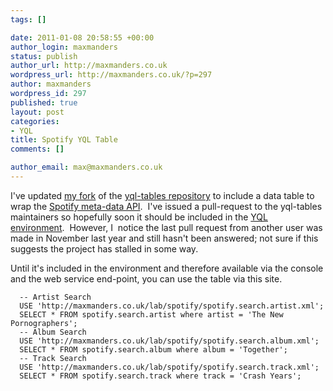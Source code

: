 ```yaml
--- 
tags: []

date: 2011-01-08 20:58:55 +00:00
author_login: maxmanders
status: publish
author_url: http://maxmanders.co.uk
wordpress_url: http://maxmanders.co.uk/?p=297
author: maxmanders
wordpress_id: 297
published: true
layout: post
categories: 
- YQL
title: Spotify YQL Table
comments: []

author_email: max@maxmanders.co.uk
---
```

I've updated <a title="maxmanders/yql-tables on GitHub" href="https://github.com/maxmanders/yql-tables">my fork</a> of the <a title="yql/yql-tables on GitHub" href="https://github.com/yql/yql-tables">yql-tables repository</a> to include a data table to wrap the <a title="Spotify Metadata API" href="http://developer.spotify.com/en/metadata-api/overview/">Spotify meta-data API</a>.&nbsp; I've issued a pull-request to the yql-tables maintainers so hopefully soon it should be included in the <a href="http://www.datatables.org/alltables.env">YQL environment</a>.&nbsp; However, I&nbsp; notice the last pull request from another user was made in November last year and still hasn't been answered; not sure if this suggests the project has stalled in some way.

Until it's included in the environment and therefore available via the console and the web service end-point, you can use the table via this site.

      -- Artist Search
      USE 'http://maxmanders.co.uk/lab/spotify/spotify.search.artist.xml';
      SELECT * FROM spotify.search.artist where artist = 'The New Pornographers';
      -- Album Search
      USE 'http://maxmanders.co.uk/lab/spotify/spotify.search.album.xml';
      SELECT * FROM spotify.search.album where album = 'Together';
      -- Track Search
      USE 'http://maxmanders.co.uk/lab/spotify/spotify.search.track.xml';
      SELECT * FROM spotify.search.track where track = 'Crash Years';
